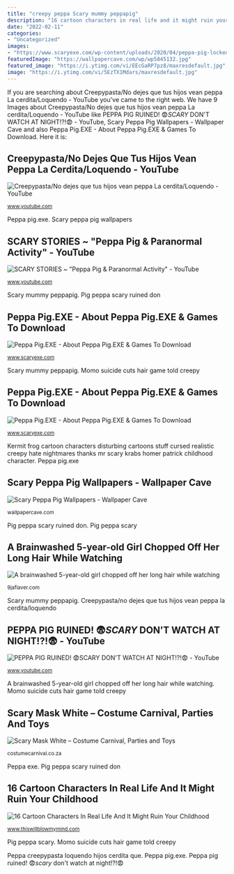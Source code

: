 ```yaml
---
title: "creepy peppa Scary mummy peppapig"
description: "16 cartoon characters in real life and it might ruin your childhood"
date: "2022-02-11"
categories:
- "Uncategorized"
images:
- "https://www.scaryexe.com/wp-content/uploads/2020/04/peppa-pig-locked-up-bendy.jpg"
featuredImage: "https://wallpapercave.com/wp/wp5845132.jpg"
featured_image: "https://i.ytimg.com/vi/EEcGaRP7pz8/maxresdefault.jpg"
image: "https://i.ytimg.com/vi/5EzTX1Mdars/maxresdefault.jpg"
---
```


If you are searching about Creepypasta/No dejes que tus hijos vean peppa La cerdita/Loquendo - YouTube you've came to the right web. We have 9 Images about Creepypasta/No dejes que tus hijos vean peppa La cerdita/Loquendo - YouTube like PEPPA PIG RUINED! 😨*SCARY* DON&#039;T WATCH AT NIGHT!?!😨 - YouTube, Scary Peppa Pig Wallpapers - Wallpaper Cave and also Peppa Pig.EXE - About Peppa Pig.EXE &amp; Games To Download. Here it is:

## Creepypasta/No Dejes Que Tus Hijos Vean Peppa La Cerdita/Loquendo - YouTube

![Creepypasta/No dejes que tus hijos vean peppa La cerdita/Loquendo - YouTube](https://i.ytimg.com/vi/EEcGaRP7pz8/maxresdefault.jpg "Scary peppa pig wallpapers")

<small>www.youtube.com</small>

Peppa pig.exe. Scary peppa pig wallpapers

## SCARY STORIES ~ &quot;Peppa Pig &amp; Paranormal Activity&quot; - YouTube

![SCARY STORIES ~ &quot;Peppa Pig &amp; Paranormal Activity&quot; - YouTube](https://i.ytimg.com/vi/d2XjW-8rPEM/hqdefault.jpg "16 cartoon characters in real life and it might ruin your childhood")

<small>www.youtube.com</small>

Scary mummy peppapig. Pig peppa scary ruined don

## Peppa Pig.EXE - About Peppa Pig.EXE &amp; Games To Download

![Peppa Pig.EXE - About Peppa Pig.EXE &amp; Games To Download](https://www.scaryexe.com/wp-content/uploads/2020/04/peppa-pig-exe-1024x341.jpg "Peppa exe")

<small>www.scaryexe.com</small>

Scary mummy peppapig. Momo suicide cuts hair game told creepy

## Peppa Pig.EXE - About Peppa Pig.EXE &amp; Games To Download

![Peppa Pig.EXE - About Peppa Pig.EXE &amp; Games To Download](https://www.scaryexe.com/wp-content/uploads/2020/04/peppa-pig-locked-up-bendy.jpg "Scary stories ~ &quot;peppa pig &amp; paranormal activity&quot;")

<small>www.scaryexe.com</small>

Kermit frog cartoon characters disturbing cartoons stuff cursed realistic creepy hate nightmares thanks mr scary krabs homer patrick childhood character. Peppa pig.exe

## Scary Peppa Pig Wallpapers - Wallpaper Cave

![Scary Peppa Pig Wallpapers - Wallpaper Cave](https://wallpapercave.com/wp/wp5845132.jpg "Scary mummy peppapig")

<small>wallpapercave.com</small>

Pig peppa scary ruined don. Pig peppa scary

## A Brainwashed 5-year-old Girl Chopped Off Her Long Hair While Watching

![A brainwashed 5-year-old girl chopped off her long hair while watching](http://9jaflaver.com/wp-content/uploads/2019/02/Screenshot_2019-02-28-Girl-5-cuts-off-her-hair-after-Momo-suicide-game-told-her-to.png "Scary mask white – costume carnival, parties and toys")

<small>9jaflaver.com</small>

Scary mummy peppapig. Creepypasta/no dejes que tus hijos vean peppa la cerdita/loquendo

## PEPPA PIG RUINED! 😨*SCARY* DON&#039;T WATCH AT NIGHT!?!😨 - YouTube

![PEPPA PIG RUINED! 😨*SCARY* DON&#039;T WATCH AT NIGHT!?!😨 - YouTube](https://i.ytimg.com/vi/5EzTX1Mdars/maxresdefault.jpg "A brainwashed 5-year-old girl chopped off her long hair while watching")

<small>www.youtube.com</small>

A brainwashed 5-year-old girl chopped off her long hair while watching. Momo suicide cuts hair game told creepy

## Scary Mask White – Costume Carnival, Parties And Toys

![Scary Mask White – Costume Carnival, Parties and Toys](https://costumecarnival.co.za/wp-content/uploads/2020/06/IMG_5151-scaled-e1591277710854-1536x2048.jpg "Momo suicide cuts hair game told creepy")

<small>costumecarnival.co.za</small>

Peppa exe. Pig peppa scary ruined don

## 16 Cartoon Characters In Real Life And It Might Ruin Your Childhood

![16 Cartoon Characters In Real Life And It Might Ruin Your Childhood](https://www.thiswillblowmymind.com/wp-content/uploads/2019/07/9-1.jpg "Peppa exe")

<small>www.thiswillblowmymind.com</small>

Pig peppa scary. Momo suicide cuts hair game told creepy

Peppa creepypasta loquendo hijos cerdita que. Peppa pig.exe. Peppa pig ruined! 😨*scary* don&#039;t watch at night!?!😨

